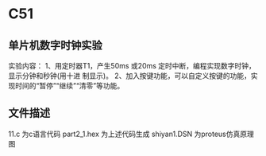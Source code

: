 # C51
## 单片机数字时钟实验
实验内容：
1、用定时器T1，产生50ms 或20ms 定时中断，编程实现数字时钟，显示分钟和秒钟(用十进
制显示)。
2、加入按键功能，可以自定义按键的功能，实现时间的“暂停”“继续”“清零”等功能。
## 文件描述
11.c 为c语言代码
part2_1.hex 为上述代码生成
shiyan1.DSN 为proteus仿真原理图
